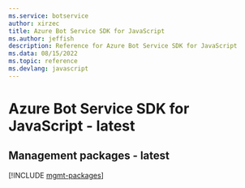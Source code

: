 ```yaml
---
ms.service: botservice
author: xirzec
title: Azure Bot Service SDK for JavaScript
ms.author: jeffish
description: Reference for Azure Bot Service SDK for JavaScript
ms.data: 08/15/2022
ms.topic: reference
ms.devlang: javascript
---
```

# Azure Bot Service SDK for JavaScript - latest

## Management packages - latest
[!INCLUDE [mgmt-packages](bot-service-mgmt-index.md)]